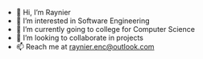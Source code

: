 - 👋 Hi, I’m Raynier
- 👀 I’m interested in Software Engineering
- 🌱 I’m currently going to college for Computer Science
- 💞️ I’m looking to collaborate in projects
- 📫 Reach me at raynier.enc@outlook.com

<!---
raynier22/raynier22 is a ✨ special ✨ repository because its `README.md` (this file) appears on your GitHub profile.
You can click the Preview link to take a look at your changes.
--->
